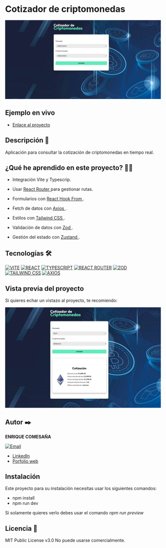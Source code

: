 # Cotizador de criptomonedas

![Imagen del proyecto](https://raw.githubusercontent.com/k1k3cb/cotizador-criptomonedas-react-ts/main/public/github/cotizador%2000.webp)

## Ejemplo en vivo
 

- [Enlace al proyecto](https://cotizador-criptomonedas-react-ts.pages.dev/)


## Descripción 📑

Aplicación para consultar la cotización de criptomonedas en tiempo real.



## ¿Qué he aprendido en este proyecto? 🙇🏻

- Integración Vite y Typescrip.

- Usar [React Router ](https://reactrouter.com/en/main)  para gestionar rutas.

- Formularios con [React Hook From ](https://react-hook-form.com/).

- Fetch de datos con [Axios ](https://axios-http.com/es/).

- Estilos con [Tailwind CSS ](https://tailwindcss.com/).

- Validación de datos con [Zod ](https://zod.dev/).

- Gestión del estado con [Zustand ](https://zustand-demo.pmnd.rs/).

## Tecnologías 🛠

<!-- Iconos sacados de: https://github.com/hendrasob/badges/blob/master/README.md y https://github.com/alexandresanlim/Badges4-README.md-Profile -->



[![VITE](https://img.shields.io/badge/Vite-B73BFE?style=for-the-badge&logo=vite&logoColor=FFD62E)](https://vitejs.dev/)
[![REACT](https://img.shields.io/badge/React-20232A?style=for-the-badge&logo=react&logoColor=61DAFB)](https://es.react.dev/)
[![TYPESCRIPT](https://img.shields.io/badge/TypeScript-007ACC?style=for-the-badge&logo=typescript&logoColor=white)](https://www.typescriptlang.org/)
[![REACT ROUTER](https://img.shields.io/badge/React_Router-CA4245?style=for-the-badge&logo=react-router&logoColor=white)](https://reactrouter.com/en/main)
[![ZOD](https://img.shields.io/badge/Zod-000000?style=for-the-badge&logo=zod&logoColor=3068B7)](https://zustand-demo.pmnd.rs/)
[![TAILWIND CSS](https://img.shields.io/badge/Tailwind_CSS-38B2AC?style=for-the-badge&logo=tailwind-css&logoColor=white)](https://tailwindcss.com/)
[![AXIOS](https://img.shields.io/badge/axios-671ddf?&style=for-the-badge&logo=axios&logoColor=white)](https://axios-http.com/es/)







## Vista previa del proyecto

Si quieres echar un vistazo al proyecto, te recomiendo:

![Captura del proyecto](https://raw.githubusercontent.com/k1k3cb/cotizador-criptomonedas-react-ts/main/public/github/cotizador%2001.webp)








## Autor ✒️

**ENRIQUE COMESAÑA**
 

  [![Email](https://img.shields.io/badge/Email-333333?style=for-the-badge&logo=email&logoColor=white)](mailto:contacto@enriquecomesana.dev)


- [LinkedIn](https://www.linkedin.com/in/enrique-comesa%c3%b1a-312500268/)
- [Porfolio web](https://enriquecomesana.dev/)

## Instalación

Este proyecto para su instalación necesitas usar los siguientes comandos:

- npm install <br>
- npm run dev<br>


Si solamente quieres verlo debes usar el comando *npm run preview*


## Licencia 📄

MIT Public License v3.0
No puede usarse comercialmente.